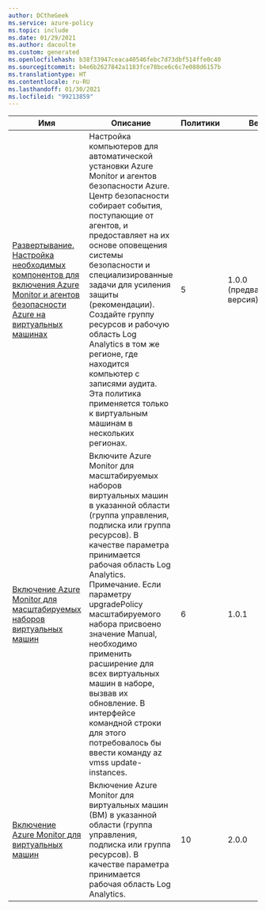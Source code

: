 ```yaml
---
author: DCtheGeek
ms.service: azure-policy
ms.topic: include
ms.date: 01/29/2021
ms.author: dacoulte
ms.custom: generated
ms.openlocfilehash: b38f33947ceaca40546febc7d73dbf514ffe0c40
ms.sourcegitcommit: b4e6b2627842a1183fce78bce6c6c7e088d6157b
ms.translationtype: HT
ms.contentlocale: ru-RU
ms.lasthandoff: 01/30/2021
ms.locfileid: "99213859"
---
```

|Имя |Описание |Политики |Версия |
|---|---|---|---|
|[Развертывание. Настройка необходимых компонентов для включения Azure Monitor и агентов безопасности Azure на виртуальных машинах](https://github.com/Azure/azure-policy/blob/master/built-in-policies/policySetDefinitions/Monitoring/AzureMonitoring_Prerequisites.json) |Настройка компьютеров для автоматической установки Azure Monitor и агентов безопасности Azure. Центр безопасности собирает события, поступающие от агентов, и предоставляет на их основе оповещения системы безопасности и специализированные задачи для усиления защиты (рекомендации). Создайте группу ресурсов и рабочую область Log Analytics в том же регионе, где находится компьютер с записями аудита. Эта политика применяется только к виртуальным машинам в нескольких регионах. |5 |1.0.0 (предварительная версия) |
|[Включение Azure Monitor для масштабируемых наборов виртуальных машин](https://github.com/Azure/azure-policy/blob/master/built-in-policies/policySetDefinitions/Monitoring/AzureMonitor_VMSS.json) |Включите Azure Monitor для масштабируемых наборов виртуальных машин в указанной области (группа управления, подписка или группа ресурсов). В качестве параметра принимается рабочая область Log Analytics. Примечание. Если параметру upgradePolicy масштабируемого набора присвоено значение Manual, необходимо применить расширение для всех виртуальных машин в наборе, вызвав их обновление. В интерфейсе командной строки для этого потребовалось бы ввести команду az vmss update-instances. |6 |1.0.1 |
|[Включение Azure Monitor для виртуальных машин](https://github.com/Azure/azure-policy/blob/master/built-in-policies/policySetDefinitions/Monitoring/AzureMonitor_VM.json) |Включение Azure Monitor для виртуальных машин (ВМ) в указанной области (группа управления, подписка или группа ресурсов). В качестве параметра принимается рабочая область Log Analytics. |10 |2.0.0 |

